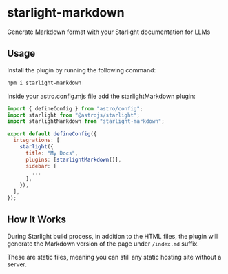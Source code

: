 # starlight-markdown

Generate Markdown format with your Starlight documentation for LLMs

## Usage

Install the plugin by running the following command:

```bash
npm i starlight-markdown
```

Inside your astro.config.mjs file add the starlightMarkdown plugin:

```js
import { defineConfig } from "astro/config";
import starlight from "@astrojs/starlight";
import starlightMarkdown from "starlight-markdown";

export default defineConfig({
  integrations: [
    starlight({
      title: "My Docs",
      plugins: [starlightMarkdown()],
      sidebar: [
        ...
      ],
    }),
  ],
});
```

## How It Works

During Starlight build process, in addition to the HTML files, the plugin will generate the Markdown version of the page under `/index.md` suffix.

These are static files, meaning you can still any static hosting site without a server.

